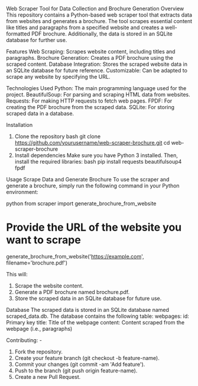Web Scraper Tool for Data Collection and Brochure Generation
Overview
This repository contains a Python-based web scraper tool that extracts data from websites and generates a brochure. The tool scrapes essential content like titles and paragraphs from a specified website and creates a well-formatted PDF brochure. Additionally, the data is stored in an SQLite database for further use.

Features
Web Scraping: Scrapes website content, including titles and paragraphs.
Brochure Generation: Creates a PDF brochure using the scraped content.
Database Integration: Stores the scraped website data in an SQLite database for future reference.
Customizable: Can be adapted to scrape any website by specifying the URL.

Technologies Used
Python: The main programming language used for the project.
BeautifulSoup: For parsing and scraping HTML data from websites.
Requests: For making HTTP requests to fetch web pages.
FPDF: For creating the PDF brochure from the scraped data.
SQLite: For storing scraped data in a database.

Installation
1. Clone the repository
bash
git clone https://github.com/yourusername/web-scraper-brochure.git
cd web-scraper-brochure
2. Install dependencies
Make sure you have Python 3 installed. Then, install the required libraries:
bash
pip install requests beautifulsoup4 fpdf

Usage
Scrape Data and Generate Brochure
To use the scraper and generate a brochure, simply run the following command in your Python environment:

python
from scraper import generate_brochure_from_website

# Provide the URL of the website you want to scrape
generate_brochure_from_website('https://example.com', filename='brochure.pdf')

This will:
1) Scrape the website content.
2) Generate a PDF brochure named brochure.pdf.
3) Store the scraped data in an SQLite database for future use.

Database
The scraped data is stored in an SQLite database named scraped_data.db. The database contains the following table:
webpages:
id: Primary key
title: Title of the webpage
content: Content scraped from the webpage (i.e., paragraphs)

Contributing: -
1) Fork the repository.
2) Create your feature branch (git checkout -b feature-name).
3) Commit your changes (git commit -am 'Add feature').
4) Push to the branch (git push origin feature-name).
5) Create a new Pull Request.

